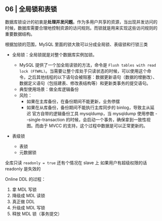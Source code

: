 ## 06 | 全局锁和表锁

数据库锁设计的初衷是**处理并发问题**。作为多用户共享的资源，当出现并发访问的时候，数据库需要合理地控制资源的访问规则。而锁就是用来实现这些访问规则的重要数据结构。

根据加锁的范围，MySQL 里面的锁大致可以分成全局锁、表级锁和行锁三类

- 全局锁：全局锁就是对整个数据库实例加锁。
  - MySQL 提供了一个加全局读锁的方法，命令是 `Flush tables with read lock (FTWRL)`。当需要让整个库处于只读状态的时候，可以使用这个命令，之后其他线程的以下语句会被阻塞：数据更新语句（数据的增删改）、数据定义语句（包括建表、修改表结构等）和更新类事务的提交语句。
  - 典型使用场景：做全库逻辑备份
  - 风险：
    - 如果在主库备份，在备份期间不能更新，业务停摆
    - 如果在从库备份，备份期间不能执行主库同步的 binlog，导致主从延迟
    官方自带的逻辑备份工具 mysqldump，当 mysqldump 使用参数 --single-transaction 的时候，会启动一个事务，确保拿到一致性视图。而由于 MVCC 的支持，这个过程中数据是可以正常更新的。

- 表级锁
  - 表锁
  - 元数据锁

全库只读 `readonly = true` 还有个情况在 slave 上 如果用户有超级权限的话 readonly 是失效的

Online DDL 的过程：
1. 拿 MDL 写锁
2. 降级成 MDL 读锁
3. 真正做 DDL
4. 升级成 MDL 写锁
5. 释放 MDL 锁（事务提交）
